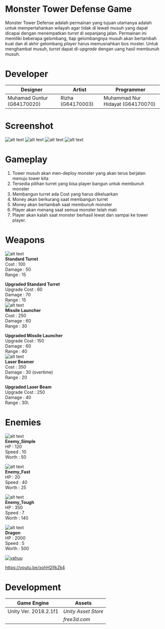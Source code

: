 # Monster Tower Defense Game

Monster Tower Defense adalah permainan yang tujuan utamanya adalah untuk mempertahankan wilayah agar tidak di lewati musuh yang dapat dicapai dengan menempatkan *turret* di sepanjang jalan. Permainan ini memiliki beberapa gelombang, tiap gelombangnya musuh akan bertambah kuat dan di akhir gelombang *player* harus memusnahkan bos moster. Untuk menghambat musuh, *turret* dapat di-*upgrade* dengan uang hasil membunuh musuh.

# Developer
| Designer | Artist | Programmer |
| ------ | ------ | ------ | 
| Muhamad Guntur (G64170020) | Rizha (G64170003) | Muhammad Nur Hidayat (G64170070) |

# Screenshot

![alt text](https://github.com/MGunturG/Monster-Tower-Defense-Game/blob/master/TowerDefenseTutorial/Screenshot/1.PNG "Gambar 1")
![alt text](https://github.com/MGunturG/Monster-Tower-Defense-Game/blob/master/TowerDefenseTutorial/Screenshot/2.PNG "Gambar 2")
![alt text](https://github.com/MGunturG/Monster-Tower-Defense-Game/blob/master/TowerDefenseTutorial/Screenshot/3.PNG "Gambar 3")
![alt text](https://github.com/MGunturG/Monster-Tower-Defense-Game/blob/master/TowerDefenseTutorial/Screenshot/4.PNG "Gambar 4")

# Gameplay
1. Tower musuh akan men-deploy monster yang akan terus berjalan menuju tower kita
2. Tersedia pilihan turret yang bisa player bangun untuk membunuh monster
3. Membangun turret ada Cost yang harus dikeluarkan 
4. Money akan berkurang saat membangun turret
5. Money akan bertambah saat membunuh monster
6. Player akan menang saat semua monster telah mati
7. Player akan kalah saat monster berhasil lewat dan sampai ke tower player.

# Weapons
![alt text](TowerDefenseTutorial/Assets/Icons/StandardTurretIcon.png "Standard Turret")\
**Standard Turret**\
Cost : 100\
Damage : 50\
Range : 15

**Upgraded Standard Turret**\
Upgrade Cost : 60\
Damage : 70\
Range : 15\
![alt text](TowerDefenseTutorial/Assets/Icons/MissileLauncherIcon.png "MissileLauncher")\
**Missile Launcher**\
Cost : 250\
Damage : 60\
Range : 30

**Upgraded Missile Launcher**\
Upgrade Cost : 150\
Damage : 60\
Range : 40\
![alt text](TowerDefenseTutorial/Assets/Icons/LaserBeamerIcon.png "LaserBeamer")\
**Laser Beamer**\
Cost : 350\
Damage : 30 (overtime)\
Range : 20

**Upgraded Laser Beam**\
Upgrade Cost : 250\
Damage : 40\
Range : 30\

# Enemies
![alt text](TowerDefenseTutorial/Screenshot/Enemy/en1.JPG "Enemy_Simple")\
**Enemy_Simple**\
HP : 120\
Speed : 10\
Worth : 50

![alt text](TowerDefenseTutorial/Screenshot/Enemy/enfast.JPG "Enemy_Fast")\
**Enemy_Fast**\
HP : 20\
Speed : 40\
Worth : 25

![alt text](TowerDefenseTutorial/Screenshot/Enemy/entough.JPG "Enemy_Tough")\
**Enemy_Tough**\
HP : 350\
Speed : 7\
Worth : 140

![alt text](TowerDefenseTutorial/Screenshot/Enemy/duragon.JPG "Dragon")\
**Dragon**\
HP : 2000\
Speed : 5\
Worth : 500

[![yahuu](https://img.youtube.com/vi/https://youtu.be/xohH2lfkZk40.jpg)](https://www.youtube.com/watch?v=https://youtu.be/xohH2lfkZk4)

https://youtu.be/xohH2lfkZk4


# Development
| Game Engine | Assets |
| ----------- | ------ |
| Unity Ver. 2018.2.1f1 | *Unity Asset Store* |
| | *free3d.com* |
